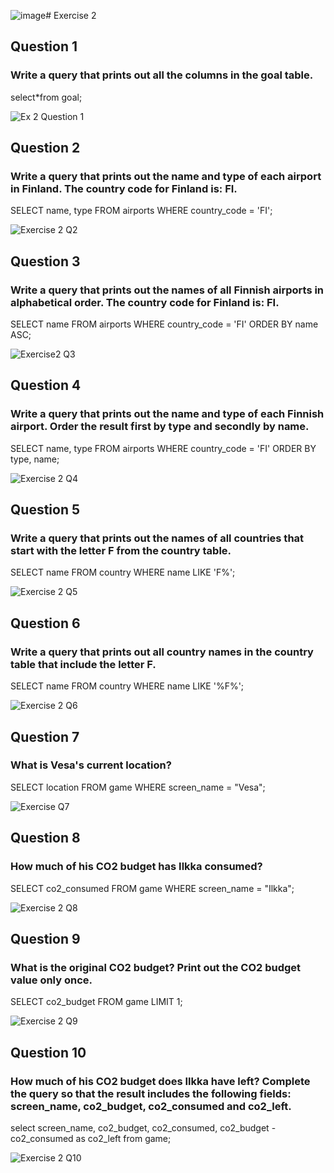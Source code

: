 ![image](https://github.com/user-attachments/assets/c85c56ae-5b30-4502-84db-9c770153a81c)# Exercise 2
## Question 1
### Write a query that prints out all the columns in the goal table.
select*from goal;

![Ex 2 Question 1](https://github.com/user-attachments/assets/166d2344-f51f-414c-b535-a21de44bbb47)


## Question 2
### Write a query that prints out the name and type of each airport in Finland. The country code for Finland is: FI.
SELECT name, type
FROM airports
WHERE country_code = 'FI';

![Exercise 2 Q2](https://github.com/user-attachments/assets/6adfe165-a50e-416e-ac44-4bf086afd651)

## Question 3
### Write a query that prints out the names of all Finnish airports in alphabetical order. The country code for Finland is: FI.
SELECT name
FROM airports
WHERE country_code = 'FI'
ORDER BY name ASC;

![Exercise2 Q3](https://github.com/user-attachments/assets/f2920d1a-139a-442e-92f0-22cffa9143fa)

## Question 4
### Write a query that prints out the name and type of each Finnish airport. Order the result first by type and secondly by name.
SELECT name, type
FROM airports
WHERE country_code = 'FI'
ORDER BY type, name;

![Exercise 2 Q4](https://github.com/user-attachments/assets/0bd47a99-c37f-43e8-95c2-ecaef7bcfa29)

## Question 5
### Write a query that prints out the names of all countries that start with the letter F from the country table.
SELECT name
FROM country
WHERE name LIKE 'F%';

![Exercise 2 Q5](https://github.com/user-attachments/assets/7ccdded6-7331-4461-976f-38863976790b)

## Question 6
### Write a query that prints out all country names in the country table that include the letter F.
SELECT name
FROM country
WHERE name LIKE '%F%';

![Exercise 2 Q6](https://github.com/user-attachments/assets/eecfb75d-21e5-4c63-bb8c-ced68266fd2c)

## Question 7
### What is Vesa's current location? 
SELECT location 
FROM game 
WHERE screen_name = "Vesa";

![Exercise Q7](https://github.com/user-attachments/assets/7de5b4d8-a11c-4abd-8acc-6ba5dd10c107)

## Question 8
### How much of his CO2 budget has Ilkka consumed? 
SELECT co2_consumed 
FROM game 
WHERE screen_name = "Ilkka";

![Exercise 2 Q8](https://github.com/user-attachments/assets/a2e8e9d8-62fd-41d5-95d9-d061ea9521f5)

## Question 9
### What is the original CO2 budget? Print out the CO2 budget value only once.
SELECT co2_budget 
FROM game 
LIMIT 1;

![Exercise 2 Q9](https://github.com/user-attachments/assets/1e6c16ce-0acf-4bd1-9e60-e853888d7a76)

## Question 10
### How much of his CO2 budget does Ilkka have left? Complete the query so that the result includes the following fields: screen_name, co2_budget, co2_consumed and co2_left.
select screen_name, co2_budget, co2_consumed, co2_budget - co2_consumed as co2_left from game;

![Exercise 2 Q10](https://github.com/user-attachments/assets/97a240ad-0b95-4123-baed-65eba60f8f40)
